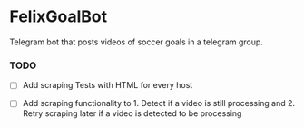 # FelixGoalBot

Telegram bot that posts videos of soccer goals in a telegram group.

### TODO

- [ ] Add scraping Tests with HTML for every host
- [ ] Add scraping functionality to 1. Detect if a video is still processing and 2. Retry scraping later if a video is
  detected to be processing


